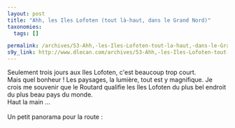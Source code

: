 ```yaml
---
layout: post
title: "Ahh, les Iles Lofoten (tout là-haut, dans le Grand Nord)"
taxonomies: 
  tags: []

permalink: /archives/53-Ahh,-les-Iles-Lofoten-tout-la-haut,-dans-le-Grand-Nord.html
s9y_link: http://www.dlecan.com/archives/53-Ahh,-les-Iles-Lofoten-tout-la-haut,-dans-le-Grand-Nord.html
---
```

Seulement trois jours aux Iles Lofoten, c'est beaucoup trop court.<br />
Mais quel bonheur ! Les paysages, la lumière, tout est y magnifique. Je crois me souvenir que le Routard qualifie les Iles Lofoten du plus bel endroit du plus beau pays du monde.<br />
Haut la main ...<br />
<br />
Un petit panorama pour la route :<br />
<a href="http://picasaweb.google.com/lh/photo/pnO7jn-pGwR9IKlq6mtYtA?feat=embedwebsite"><img src="http://lh5.ggpht.com/_YRLPyKcp69o/SrC5Dq1u5EI/AAAAAAAAAC8/TwGWUWtrZJw/s400/2007-07-29%2012-35-13%20-%20Vacances%20Su%C3%A8de-Norv%C3%A8ge-pano.jpg" alt=""  /></a>
